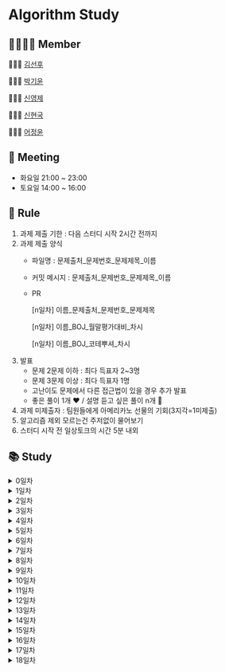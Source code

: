 # Algorithm Study
## 👨‍👨‍👧‍👦 Member
👨🏻‍💻 [김선후](https://github.com/tjsgnrla97)

👩🏻‍💻 [박기윤](https://github.com/yoonArchive)

👨🏻‍💻 [신영제](https://github.com/shinyoungjei)

👨🏻‍💻 [신현국](https://github.com/sh1nnnn)

👩🏻‍💻 [어정윤](https://github.com/jeongyuneo)

## 📅 Meeting
- 화요일 21:00 ~ 23:00
- 토요일 14:00 ~ 16:00

## 📌 Rule
1. 과제 제출 기한 : 다음 스터디 시작 2시간 전까지
2. 과제 제출 양식
   - 파일명 : 문제출처_문제번호_문제제목_이름
   - 커밋 메시지 : 문제출처_문제번호_문제제목_이름
   - PR
     
     [n일차] 이름_문제출처_문제번호_문제제목
     
     [n일차] 이름_BOJ_월말평가대비_차시
     
     [n일차] 이름_BOJ_코테뿌셔_차시
3. 발표
   - 문제 2문제 이하 : 최다 득표자 2~3명
   - 문제 3문제 이상 : 최다 득표자 1명
   - 고난이도 문제에서 다른 접근법이 있을 경우 추가 발표
   - 좋은 풀이 1개 ❤️ / 설명 듣고 싶은 풀이 n개 💙
4. 과제 미제출자 : 팀원들에게 아메리카노 선물의 기회(3지각=1미제출)
5. 알고리즘 제외 모르는건 주저없이 물어보기
6. 스터디 시작 전 일상토크의 시간 5분 내외

## 📚 Study
<details>
    <summary>0일차</summary>

- [마크다운](day00/마크다운/)
- [Git 명령어](day00/git/)
</details>
<details>
    <summary>1일차</summary>

- [BOJ_1018_체스판 다시 칠하기](day01/BOJ_1018_체스판다시칠하기/)
</details>
<details>
    <summary>2일차</summary>

- [BOJ_2116_주사위 쌓기](day02/BOJ_2116_주사위쌓기/)
- [BOJ_2304_창고 다각형](day02/BOJ_2304_창고다각형/)
- [BOJ_2309_일곱 난쟁이](day02/BOJ_2309_일곱난쟁이/)
</details>
<details>
    <summary>3일차</summary>

- [BOJ_2477_참외밭](day03/BOJ_2477_참외밭/)
- [BOJ_2491_수열](day03/BOJ_2491_수열/)
- [BOJ_2669_직사각형 네개의 합집합 면적 구하기](day03/BOJ_2669_직사각형네개의합집합면적구하기/)
- [BOJ_14694_딱지놀이](day03/BOJ_14696_딱지놀이/)
</details>
<details>
    <summary>4일차</summary>

- [BOJ_1592_영식이와 친구들](day04/BOJ_1592_영식이와친구들/)
- [BOJ_2564_경비원](day04/BOJ_2564_경비원/)
- [BOJ_2605_줄 세우기](day04/BOJ_2605_줄세우기/)
- [BOJ_13300_방배정](day04/BOJ_13300_방배정/)
</details>
<details>
    <summary>5일차</summary>

- [BOJ_2527_직사각형](day05/BOJ_2527_직사각형/)
- [BOJ_2559_수열](day05/BOJ_2559_수열/)
- [BOJ_2578_빙고](day05/BOJ_2578_빙고/)
- [BOJ_2628_종이자르기](day05/BOJ_2628_종이자르기/)
</details>
<details>
    <summary>6일차</summary>

- [BOJ_2635_수 이어가기](day06/BOJ_2635_수이어가기/)
- [BOJ_10157_자리배정](day06/BOJ_10157_자리배정/)
- [BOJ_10158_개미](day06/BOJ_10158_개미/)
- [BOJ_10163_색종이](day06/BOJ_10163_색종이/)
</details>
<details>
    <summary>7일차</summary>

- [BOJ_2508_사탕 박사 고창영](day07/BOJ_2508_사탕박사고창영/)
- [BOJ_10250_ACM 호텔](day07/BOJ_10250_ACM호텔/)
- [BOJ_14503_로봇 청소기](day07/BOJ_14503_로봇청소기/)
</details>
<details>
    <summary>8일차</summary>

- [BOJ_2210_숫자판 점프](day08/BOJ_2210_숫자판점프/)
- [BOJ_4963_섬의 개수](day08/BOJ_4963_섬의개수/)
- [BOJ_14502_연구소](day08/BOJ_14502_연구소/)
- [BOJ_18352_특정 거리의 도시 찾기](day08/BOJ_18352_특정거리의도시찾기/)
</details>
<details>
    <summary>9일차</summary>

- [BOJ_3187_양치기 꿍](day09/BOJ_3187_양치기꿍/)
- [BOJ_8983_사냥꾼](day09/BOJ_8983_사냥꾼/)
- [BOJ_20055_컨베이어 벨트 위의 로봇](day09/BOJ_20055_컨베이어벨트위의로봇/)
</details>
<details>
    <summary>10일차</summary>

- [BOJ_1541_잃어버린 괄호](day10/BOJ_1541_잃어버린괄호/)
- [BOJ_10775_공항](day10/BOJ_10775_공항/)
</details>
<details>
    <summary>11일차</summary>

- [BOJ_14500_테트로미노](day11/BOJ_14500_테트로미노/)
- [BOJ_14889_스타트와 링크](day11/BOJ_14889_스타트와링크/)
</details>
<details>
    <summary>12일차</summary>

- [BOJ_2468_안전 영역](day12/BOJ_2468_안전영역/)
- [BOJ_14499_주사위 굴리기](day12/BOJ_14499_주사위굴리기/)
</details>
<details>
    <summary>13일차</summary>

- [BOJ_12904_A와 B](day13/BOJ_12904_A와B/)
- [BOJ_16234_인구 이동](day13/BOJ_16234_인구이동/)
</details>
<details>
    <summary>14일차</summary>

- [BOJ_1167_트리의 지름](day14/BOJ_1167_트리의지름/)
- [BOJ_3190_뱀](day14/BOJ_3190_뱀/)
</details>
<details>
    <summary>15일차</summary>

- [BOJ_14891_톱니바퀴](day15/BOJ_14891_톱니바퀴/)
</details>
<details>
    <summary>16일차</summary>

- [BOJ_15685_드래곤 커브](day16/BOJ_15685_드래곤커브/)
- [BOJ_17951_흩날리는 시험지 속에서 내 평점이 느껴진거야](day16/BOJ_17951_흩날리는시험지속에서내평점이느껴진거야/)
</details>
<details>
    <summary>17일차</summary>

- [BOJ_2262_토너먼트 만들기](day17/BOJ_2262_토너먼트만들기/)
- [BOJ_2579_계단 오르기](day17/BOJ_2579_계단오르기/)
- [BOJ_14501_퇴사](day17/BOJ_14501_퇴사/)
</details>
<details>
    <summary>18일차</summary>

- [BOJ_11053_가장 긴 증가하는 부분 수열](day18/BOJ_11053_가장긴증가하는부분수열/)
- [BOJ_17404_RGB거리 2](day18/BOJ_17404_RGB거리2/)
- [BOJ_21610_마법사 상어와 비바라기](day18/BOJ_21610_마법사상어와비바라기/)
</details>